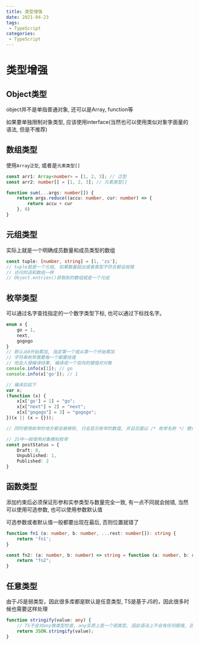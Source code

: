 ```yaml
---
title: 类型增强
date: 2021-04-23
tags:
 - TypeScript
categories: 
 - TypeScript
---
```


# 类型增强

## Object类型

object并不是单指普通对象, 还可以是Array, function等

如果要单独限制对象类型, 应该使用interface(当然也可以使用类似对象字面量的语法, 但是不推荐)

## 数组类型

使用`Array泛型`, 或者是`元素类型[]`

```typeScript
const arr1: Array<number> = [1, 2, 3]; // 泛型
const arr2: number[] = [1, 2, 3]; // 元素类型[]

function sum(...args: number[]) {
    return args.reduce((accu: number, cur: number) => {
        return accu + cur
    }, 0)
}
```

## 元组类型

实际上就是一个明确成员数量和成员类型的数组

```typeScript
const tuple: [number, string] = [1, 'zs'];
// tuple就是一个元祖, 如果数量超出或者类型不符合都会抛错
// 访问的话和数组一样
// Object.entries()获取到的数组就是一个元组
```
## 枚举类型

可以通过名字查找指定的一个数字类型下标, 也可以通过下标找名字。

```typeScript
enum x {
    go = 1,
    next,
    gogogo
}
// 默认从0开始累加, 指定第一个就从第一个开始累加
// 字符串枚举需要每一个都要给值
// 他会入侵编译结果, 编译成一个双向的键值对对象
console.info(x[1]); // go
console.info(x['go']); // 1

// 编译后如下
var x;
(function (x) {
    x[x['go'] = 1] = "go";
    x[x["next"] = 2] = "next";
    x[x["gogogo"] = 3] = "gogogo";
})(x || (x = {}));

// 同时使用枚举的地方都会被移除, 只会显示枚举的数值, 并且后面以 /* 枚举名称 */ 数值 / 数值 / 数值 ... 这样的注释表示

// JS中一般使用对象模拟枚举
const postStatus = {
    Draft: 0,
    Unpublished: 1,
    Published: 2
}
```

## 函数类型

添加约束后必须保证形参和实参类型与数量完全一致, 有一点不同就会抛错, 当然可以使用可选参数, 也可以使用参数默认值

可选参数或者默认值一般都要出现在最后, 否则位置就错了

```typeScript
function fn1 (a: number, b: number, ...rest: number[]): string {
    return 'fn1';
}

const fn2: (a: number, b: number) => string = function (a: number, b: number): string {
    return "fn2";
}

```

## 任意类型

由于JS是弱类型，因此很多库都是默认是任意类型, TS是基于JS的，因此很多时候也需要这样处理

```typeScript
function stringify(value: any) {
    // TS不会对any做类型检查, any实质上是一个弱类型, 因此语法上不会有任何报错, 因此还是会存在类型安全的问题, 需要自己做好类型判断
    return JSON.stringify(value);
}
```